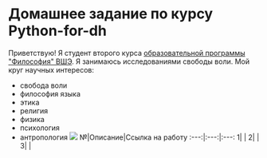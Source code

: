 # Домашнее задание по курсу Python-for-dh
Приветствую! Я студент второго курса [образовательной программы "Философия" ВШЭ](https://www.hse.ru/ba/phil/).
Я занимаюсь исследованиями свободы воли.
Мой круг научных интересов: 
- свобода воли
- философия языка
- этика
- религия
- физика
- психология
- антропология
 ![](https://yandex.ru/images/search?text=Лев%20Толстой%20фото&img_url=http%3A%2F%2Fjapan-forward.com%2Fapp%2Fuploads%2F2018%2F03%2F%25E3%2580%2590%25E3%2583%2588%25E3%2583%25AB%25E3%2582%25B9%25E3%2583%2588%25E3%2582%25A4%25E6%25B2%25A1%25E5%25BE%258C100%25E5%25B9%25B4%25E3%2580%2591%25E3%2580%2580%25E3%2583%25AC%25E3%2583%2595%25E3%2583%25BB%25E3%2583%2588%25E3%2583%25AB%25E3%2582%25B9%25E3%2583%2588%25E3%2582%25A4%25E8%2582%2596%25E5%2583%258F%25EF%25BC%2588%25E9%259C%25B2%25E4%25BD%259C%25E5%25AE%25B6%25EF%25BC%2589-e1521036255569.jpg&pos=4&rpt=simage&lr=117555)
 №|Описание|Ссылка на работу
:---:|:---:|:---:
1| |
2| |
3| |
